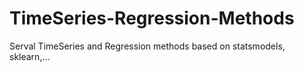 # TimeSeries-Regression-Methods
Serval TimeSeries and Regression methods based on statsmodels, sklearn,...
